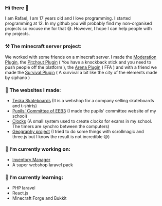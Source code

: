### Hi there 👋

I am Rafael, I am 17 years old and I love programming. I started programming at 12. In my github you will probably find my non-organised projects so excuse me for that 😅. However,  I hope I can help people with my projects.   

### ⚒ The minecraft server project:

We worked with some friends on a minecraft server. I made the [Moderation Plugin](https://github.com/raffon-jar/InventoryManager), the [Pitchout Plugin](https://github.com/raffon-jar/pitchout) ( You have a knockback stick and you need to push people off the platform ), the [Arena Plugin](https://github.com/raffon-jar/arena) ( FFA ) and with a friend we made the [Survival Plugin](https://github.com/raffon-jar/survie) ( A survival a bit like the city of the elements made by siphano )

### 💎 The websites I made:
- [Teska Skateboards](https://teskaskateboard.site) (It is a webshop for a company selling skateboards and t-shirts)
- [Pupils' Committee of EEB3](https://eebtech.eu/cde) (I made the pupils' committee website of my school)
- [Clocks](https://eebtech.eu/clock) (A small system used to create clocks for exams in my school. The timers are synchro between the computers)
- [Geography project](https://eebtech.eu/geo) (I tried to do some things with scrollmagic and three.js but I know the result is not incredible 😅)

### 🔭 I’m currently working on:
- [Inventory Manager](https://github.com/raffon-jar/InventoryManager)
- A super webshop laravel pack

### 🌱 I’m currently learning:
- PHP laravel
- React.js
- Minecraft Forge and Bukkit
